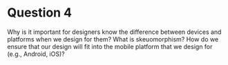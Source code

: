 # Question 4

Why is it important for designers know the difference between devices and
platforms when we design for them? What is skeuomorphism? How do we ensure
that our design will fit into the mobile platform that we design for (e.g., Android,
iOS)?